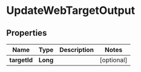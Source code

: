 

# UpdateWebTargetOutput


## Properties

Name | Type | Description | Notes
------------ | ------------- | ------------- | -------------
**targetId** | **Long** |  |  [optional]



